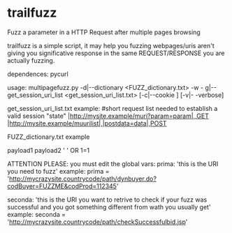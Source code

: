 trailfuzz
=========

Fuzz a parameter in a HTTP Request after multiple pages browsing

trailfuzz is a simple script, it may help you fuzzing webpages/uris aren't giving you significative response in the same REQUEST/RESPONSE you are actually fuzzing.

dependences:
	pycurl

usage:
	multipagefuzz.py -d|--dictionary <FUZZ_dictionary.txt> -w <outputfile> -
g|--get_session_uri_list <get_session_uri_list.txt> [-c|--cookie <cookie>] [-v|-
-verbose]

get_session_uri_list.txt example:
#short request list needed to establish a valid session "state"
|http://mysite.example/muri?param=param|,,GET
|http://mysite.example/muurilist|,|postdata=data|,POST

FUZZ_dictionary.txt example

payload1
payload2
'
' OR 1=1

ATTENTION PLEASE:
you must edit the global vars:
prima: 'this is the URI you need to fuzz'
example: prima = 'http://mycrazysite.countrycode/path/dynbuyer.do?codBuyer=FUZZME&codProd=112345'

seconda: 'this is the URI you want to retrive to check if your fuzz was successful and you got something different from wath you usually get'
example: seconda = 'http://mycrazysite.countrycode/path/checkSuccessfulbid.jsp'
